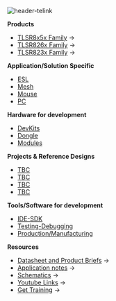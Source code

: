 
![header-telink]({{site.baseurl}}/big-header.jpg)

**Products**
- [TLSR8x5x Family](https://telinkgithub.github.io/TLSR8x5x-Family/ "TLSR8x5x") →
- [TLSR826x Family](https://telinkgithub.github.io/TLSR826x-Family/ "TLSR826x") →
- [TLSR823x Family](https://telinkgithub.github.io/TLSR823x-Family/ "TLSR823x") →

**Application/Solution Specific**
- [ESL](https://telinkgithub.github.io/ESL-System-Quick-Start/ "ESL") 
- [Mesh](https://telinkgithub.github.io/Mesh/ "Mesh") 
- [Mouse](https://telinkgithub.github.io/Mouse/ "Mouse") 
- [PC](https://telinkgithub.github.io/PC/ "PC") 

**Hardware for development**
- [DevKits](https://telinkgithub.github.io/DevKits/ "DevKits") 
- [Dongle](https://telinkgithub.github.io/Dongle/ "Dongle") 
- [Modules](https://telinkgithub.github.io/Modules/ "Mouse") 

**Projects & Reference Designs**
- [TBC](https://telinkgithub.github.io/DevKits/ "DevKits") 
- [TBC](https://telinkgithub.github.io/Dongle/ "Dongle") 
- [TBC](https://telinkgithub.github.io/Modules/ "Mouse") 
- [TBC](https://telinkgithub.github.io/Modules/ "Mouse") 

**Tools/Software for development**
- [IDE-SDK](https://telinkgithub.github.io/IDE-SDK/ "ID-SDK") 
- [Testing-Debugging](https://telinkgithub.github.io/Testing-Debugging/ "Testing-Debugging") 
- [Production/Manufacturing](https://telinkgithub.github.io/Testing-Debugging/ "Testing-Debugging") 

**Resources**
- [Datasheet and Product Briefs](https://telinkgithub.github.io/ESL-System-Quick-Start/ "ESL") →
- [Application notes](https://telinkgithub.github.io/Mesh/ "Mesh") →
- [Schematics](https://telinkgithub.github.io/Mouse/ "Mouse") →
- [Youtube Links](https://telinkgithub.github.io/PC/ "PC") →
- [Get Training](https://telinkgithub.github.io/PC/ "PC") →
